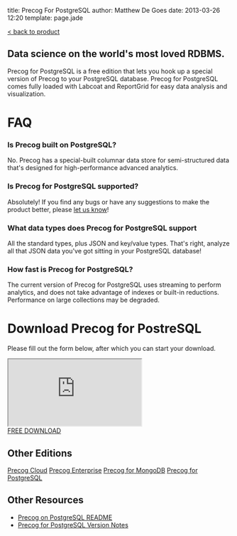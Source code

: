 title: Precog For PostgreSQL
author: Matthew De Goes
date: 2013-03-26 12:20
template: page.jade

<div id="body-links">
   <a class="static-link" href="/products/precog/">&#60; back to product</a>
</div>
<div class="two-columns">
    <h2>Data science on the world's most loved RDBMS.</h2>
    <p>Precog for PostgreSQL is a free edition that lets you hook up a special version of Precog to your PostgreSQL database. Precog for PostgreSQL comes fully loaded with Labcoat and ReportGrid for easy data analysis and visualization.</p>
    <h1>FAQ</h1>
    <div id="editions-faq">
        <h3>Is Precog built on PostgreSQL?</h3>
        <p>No. Precog has a special-built columnar data store for semi-structured data that's designed for high-performance advanced analytics.</p>
        <h3>Is Precog for PostgreSQL supported?</h3>
        <p>Absolutely! If you find any bugs or have any suggestions to make the product better, please <a href="/about/contact-us/">let us know</a>!</p>
        <h3>What data types does Precog for PostgreSQL support</h3>
        <p>All the standard types, plus JSON and key/value types. That's right, analyze all that JSON data you've got sitting in your PostgreSQL database!</p>
        <h3>How fast is Precog for PostgreSQL?</h3>
        <p>The current version of Precog for PostgreSQL uses streaming to perform analytics, and does not take advantage of indexes or built-in reductions. Performance on large collections may be degraded.</p>
    </div>
    <h1>Download Precog for PostreSQL</h1>
    <p>Please fill out the form below, after which you can start your download.</p>
    <div class="form-iframe-half">
        <iframe src="https://go.pardot.com/l/17892/2013-01-18/2c35d"></iframe>
    </div>
</div>
<div class="two-columns-end">
    <a class="medium-button red-background" href="#download">FREE DOWNLOAD</a>
    <div id="body-side-resources">
        <h2>Other Editions</h2>
        <div id="editions">
            <a href="/editions/precog-cloud/">Precog Cloud</a>
            <a href="/editions/precog-enterprise/">Precog Enterprise</a>
            <a href="/editions/precog-for-mongodb/">Precog for MongoDB</a>
            <a class="active" href="/editions/precog-for-postgresql/">Precog for PostgreSQL</a>
        </div>
        <h2>Other Resources</h2>
        <ul>
            <li>
                <a href="/downloads/postgresql-readme.htm">Precog on PostgreSQL README</a>
            </li>
            <li>
                <a href="/downloads/postgresql-changelog.htm">Precog for PostgreSQL Version Notes</a>
            </li>
        </ul>
    </div>
</div>
<div class="clear-left">
</div>